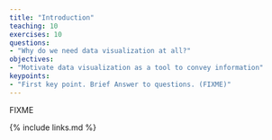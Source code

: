 ```yaml
---
title: "Introduction"
teaching: 10
exercises: 10
questions:
- "Why do we need data visualization at all?"
objectives:
- "Motivate data visualization as a tool to convey information"
keypoints:
- "First key point. Brief Answer to questions. (FIXME)"
---
```

FIXME

{% include links.md %}

